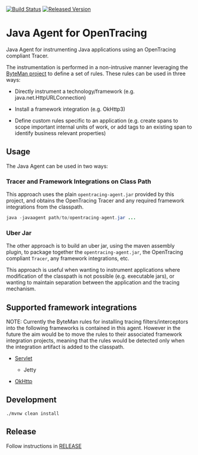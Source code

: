 [![Build Status][ci-img]][ci] [![Released Version][maven-img]][maven]

# Java Agent for OpenTracing

Java Agent for instrumenting Java applications using an OpenTracing compliant Tracer.

The instrumentation is performed in a non-intrusive manner leveraging the [ByteMan project](http://byteman.jboss.org/) to
define a set of rules. These rules can be used in three ways:

* Directly instrument a technology/framework (e.g. java.net.HttpURLConnection)

* Install a framework integration (e.g. OkHttp3)

* Define custom rules specific to an application (e.g. create spans to scope important internal units of work,
or add tags to an existing span to identify business relevant properties)

## Usage

The Java Agent can be used in two ways:

### Tracer and Framework Integrations on Class Path

This approach uses the plain `opentracing-agent.jar` provided by this project, and obtains the OpenTracing
Tracer and any required framework integrations from the classpath.

```java
java -javaagent path/to/opentracing-agent.jar ...
```

### Uber Jar

The other approach is to build an uber jar, using the maven assembly plugin, to package together
the `opentracing-agent.jar`, the OpenTracing compliant `Tracer`, any framework integrations, etc.

This approach is useful when wanting to instrument applications where modification of the classpath is not
possible (e.g. executable jars), or wanting to maintain separation between the application and the tracing
mechanism.

## Supported framework integrations

NOTE: Currently the ByteMan rules for installing tracing filters/interceptors into the following frameworks
is contained in this agent. However in the future the aim would be to move the rules to their associated framework
integration projects, meaning that the rules would be detected only when the integration artifact is added to
the classpath.

* [Servlet](https://github.com/opentracing-contrib/java-web-servlet-filter)
  * Jetty

* [OkHttp](https://github.com/opentracing-contrib/java-okhttp)

## Development
```shell
./mvnw clean install
```

## Release
Follow instructions in [RELEASE](RELEASE.md)

   [ci-img]: https://travis-ci.org/opentracing-contrib/java-agent.svg?branch=master
   [ci]: https://travis-ci.org/opentracing-contrib/java-agent
   [maven-img]: https://img.shields.io/maven-central/v/io.opentracing.contrib/opentracing-agent.svg?maxAge=2592000
   [maven]: http://search.maven.org/#search%7Cga%7C1%7Copentracing-agent
